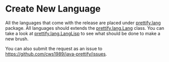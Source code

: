 # Create New Language #

All the languages that come with the release are placed under [prettify.lang](http://cws1989.github.io/java-prettify/prettify/lang/package-summary.html) package. All languages should extends the [prettify.lang.Lang](http://cws1989.github.io/java-prettify/prettify/lang/Lang.html) class. You can take a look at [prettify.lang.LangLisp](https://github.com/cws1989/java-prettify/blob/master/src/prettify/lang/LangLisp.java) to see what should be done to make a new brush.

You can also submit the request as an issue to https://github.com/cws1989/java-prettify/issues.